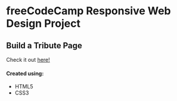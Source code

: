 # freeCodeCamp Responsive Web Design Project
## Build a Tribute Page
Check it out <a href="https://ianbrdeguzman.github.io/tributepage/">here!</a>
#### Created using:
* HTML5
* CSS3
